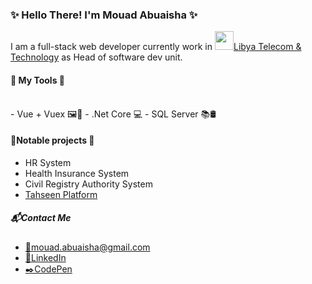 <h3>✨ Hello There! I'm Mouad Abuaisha ✨</h3>
<p>I am a full-stack web developer currently work in 
  <a href="https://ltt.ly/"><img src="https://yt3.ggpht.com/ytc/AKedOLSsoZAnRzcZguTDfz7fx3w2d2NoVJLhDwsWu3E5yQ=s900-c-k-c0x00ffffff-no-rj" width="30px" />Libya Telecom & Technology</a> 
  as Head of software dev unit.
</p>

<h4>📐 My Tools 📏</h4>
<br/>
- Vue + Vuex 🖼🎨
- .Net Core 💻
- SQL Server 📚🛢

<h4>🔭Notable projects 🧰</h4>
<ul>
  <li> HR System</li>
  <li> Health Insurance System</li>
  <li> Civil Registry Authority System</li>
  <li><a href="https://vac.ncdc.gov.ly">Tahseen Platform</a></li>
</ul>

<h5>📬Contact Me</h5>

- <a href="mailto:mouad.abuaisha@gmail.com">📧mouad.abuaisha@gmail.com</a>
- <a href="https://www.linkedin.com/in/mouad-abuaisha-416206168/">📮LinkedIn</a>
- <a href="https://codepen.io/m-abuaisha/pen/oNvpKOE">✒️CodePen</a>
